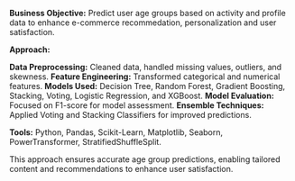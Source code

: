 **Business Objective:** Predict user age groups based on activity and profile data to enhance e-commerce recommedation, personalization and user satisfaction.

**Approach:**

**Data Preprocessing:** Cleaned data, handled missing values, outliers, and skewness.
**Feature Engineering:** Transformed categorical and numerical features.
**Models Used:** Decision Tree, Random Forest, Gradient Boosting, Stacking, Voting, Logistic Regression, and XGBoost.
**Model Evaluation:** Focused on F1-score for model assessment.
**Ensemble Techniques:** Applied Voting and Stacking Classifiers for improved predictions.

**Tools:**
Python, Pandas, Scikit-Learn, Matplotlib, Seaborn, PowerTransformer, StratifiedShuffleSplit.

This approach ensures accurate age group predictions, enabling tailored content and recommendations to enhance user satisfaction.
